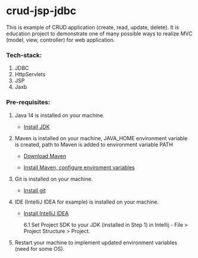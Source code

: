 # crud-jsp-jdbc

This is example of CRUD application (create, read, update, delete). It is education project to demonstrate one of many possible 
ways to realize MVC (model, view, controller) for web application.

### Tech-stack:
1. JDBC
2. HttpServlets
3. JSP
4. Jaxb

### Pre-requisites:
1. Java 14 is installed on your machine.
   
   * [Install JDK](https://www.oracle.com/java/technologies/javase-downloads.html)
   
2. Maven is installed on your machine, JAVA_HOME environment variable is created, path to Maven is added to environment variable PATH

   * [Download Maven](https://maven.apache.org/download.cgi)

   * [Install Maven, configure enviroment variables](https://maven.apache.org/install.html)

3. Git is installed on your machine. 

   * [Install git](https://www.atlassian.com/git/tutorials/install-git)

4. IDE (IntelliJ IDEA for example) is installed on your machine.

   * [Install IntelliJ IDEA](https://www.jetbrains.com/idea/download/)

     6.1 Set Project SDK to your JDK (installed in Step 1)  in Intellij - File > Project Structure > Project.

5. Restart your machine to implement updated  environment variables (need for some OS).
